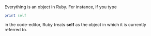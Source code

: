 Everything is an object in Ruby. For instance, if you type

```ruby
print self
```

in the code-editor, Ruby treats **self** as the object in which it is currently referred to.


